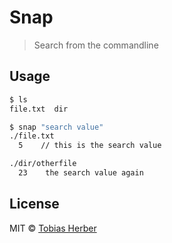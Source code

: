 # Snap

> Search from the commandline

## Usage
```bash
$ ls
file.txt  dir

$ snap "search value"
./file.txt
  5    // this is the search value

./dir/otherfile
  23    the search value again
```

## License

MIT © [Tobias Herber](https://tobihrbr.com)
